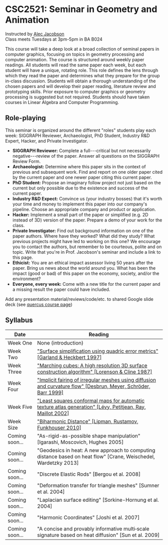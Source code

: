 # CSC2521: Seminar in Geometry and Animation

Instructed by [Alec Jacobson](http://www.cs.toronto.edu/~jacobson/)  
Class meets Tuesdays at 3pm-5pm in BA B024

This course will take a deep look at a broad collection of seminal papers in
computer graphics, focusing on topics in geometry processing and computer
animation. The course is structured around weekly paper readings. All students
will read the same paper each week, but each student will have a unique,
rotating role. This role defines the lens through which they read the paper and
determines what they prepare for the group in-class discussion. Students will
obtain a thorough understanding of the chosen papers and will develop their
paper reading, literature review and prototyping skills.  Prior exposure to
computer graphics or geometry processing is suggested but not required. Students
should have taken courses in Linear Algebra and Computer Programming.

## Role-playing

This seminar is organized around the different "roles" students play each week:
SIGGRAPH Reviewer, Archaeologist, PhD Student, Industry R&D Expert, Hacker, and
Private Investigator.

  - **SIGGRAPH Reviewer:** Complete a full---critical but not necessarily negative---review of the paper. Answer all questions on the SIGGRAPH Review Form.
  - **Archaeologist:** Determine where this paper sits in the context of previous and subsequent work. Find and report on one older paper cited by the current paper and one newer paper citing this current paper.
  - **PhD Student:** Propose an imaginary follow project not just based on the current but only possible due to the existence and success of the current paper.
  - **Industry R&D Expect:** Convince us (your industry bosses) that it's worth your time and money to implement this paper into our company's pipeline. Choose an appropriate company and product or application.
  - **Hacker:** Implement a small part of the paper or simplified (e.g. 2D instead of 3D) version of the paper. Prepare a demo of your work for the class.
  - **Private Investigator:** Find out background information on one of the paper authors. Where have they worked? What did they study? What previous projects might have led to working on this one? We encourage you to contact the authors, but remember to be courteous, polite and on topic. Write that you're in Prof. Jacobson's seminar and include a link to this page.
  - **Ethicist:** You are an ethical impact assessor living 50 years after the paper. Bring us news about the world around you. What has been the impact (good or bad) of this paper on the economy, society, and/or the environment?
  - **Everyone, every week:** Come with a new title for the current paper and a missing result the paper could have included.

Add any presentation material/reviews/code/etc. to shared Google slide deck (see [quercus course page](https://q.utoronto.ca/courses/111359))

## Syllabus

| Date | Reading |
|------|-------|
| Week One | None (introduction) |
| Week Two | ["Surface simplification using quadric error metrics" [Garland & Heckbert 1997]](papers/garland1997.pdf) |
| Week Three | ["Marching cubes: A high resolution 3D surface construction algorithm" [Lorenson & Cline 1987]](papers/lorenson-and-cline-1987.pdf) |
| Week Four | ["Implicit fairing of irregular meshes using diffusion and curvature flow" [Desbrun, Meyer, Schröder, Barr 1999]](papers/desbrun1999.pdf) |
| Week Five | ["Least squares conformal maps for automatic texture atlas generation" [Lévy, Petitjean, Ray, Maillot 2002]](papers/levy2002.pdf) |
| Week Size | ["Biharmonic Distance" [Lipman, Rustamov, Funkhouser 2010]](papers/lipman2010.pdf) |
| Coming soon... | "As-rigid-as-possible shape manipulation" [Igarashi, Moscovich, Hughes 2005] |
| Coming soon... | "Geodesics in heat: A new approach to computing distance based on heat flow" [Crane, Weischedel, Wardetzky 2013] |
| Coming soon... | "Discrete Elastic Rods" [Bergou et al. 2008]
| Coming soon... | "Deformation transfer for triangle meshes" [Sumner et al. 2004]
| Coming soon... | "Laplacian surface editing" [Sorkine-Hornung et al. 2004]
| Coming soon... | "Harmonic Coordinates" [Joshi et al. 2007]
| Coming soon... | "A concise and provably informative multi‐scale signature based on heat diffusion" [Sun et al. 2009]




